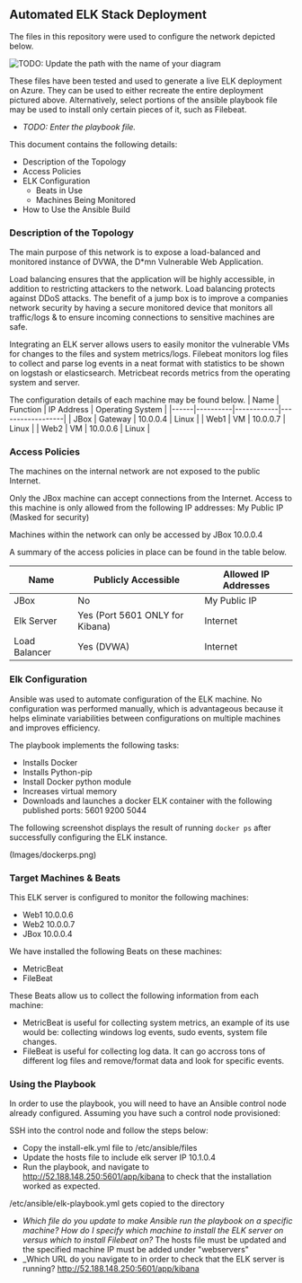 ## Automated ELK Stack Deployment

The files in this repository were used to configure the network depicted below.

![TODO: Update the path with the name of your diagram](Images/diagram_filename.png)

These files have been tested and used to generate a live ELK deployment on Azure. They can be used to either recreate the entire deployment pictured above. Alternatively, select portions of the ansible playbook file may be used to install only certain pieces of it, such as Filebeat.

  - _TODO: Enter the playbook file._

This document contains the following details:
- Description of the Topology
- Access Policies
- ELK Configuration
  - Beats in Use
  - Machines Being Monitored
- How to Use the Ansible Build


### Description of the Topology

The main purpose of this network is to expose a load-balanced and monitored instance of DVWA, the D*mn Vulnerable Web Application.

Load balancing ensures that the application will be highly accessible, in addition to restricting attackers to the network.
Load balancing protects against DDoS attacks. The benefit of a jump box is to improve a companies network security by having a secure monitored device that monitors all traffic/logs & to ensure incoming connections to sensitive machines are safe. 

Integrating an ELK server allows users to easily monitor the vulnerable VMs for changes to the files and system metrics/logs.
Filebeat monitors log files to collect and parse log events in a neat format with statistics to be shown on logstash or elasticsearch.
Metricbeat records metrics from the operating system and server.

The configuration details of each machine may be found below.
| Name | Function | IP Address | Operating System |
|------|----------|------------|------------------|
| JBox | Gateway  | 10.0.0.4   | Linux            |
| Web1 | VM       | 10.0.0.7   | Linux            |
| Web2 | VM       | 10.0.0.6   | Linux            |

### Access Policies

The machines on the internal network are not exposed to the public Internet. 

Only the JBox machine can accept connections from the Internet. Access to this machine is only allowed from the following IP addresses:
My Public IP (Masked for security)

Machines within the network can only be accessed by JBox 10.0.0.4

A summary of the access policies in place can be found in the table below.

| Name          | Publicly Accessible             | Allowed IP Addresses |
|---------------|---------------------------------|----------------------|
| JBox          | No                              | My Public IP         |
| Elk Server    | Yes (Port 5601 ONLY for Kibana) | Internet             |
| Load Balancer | Yes (DVWA)                      | Internet             |

### Elk Configuration

Ansible was used to automate configuration of the ELK machine. No configuration was performed manually, which is advantageous because it helps eliminate variabilities between configurations on multiple machines and improves efficiency.

The playbook implements the following tasks:
- Installs Docker
- Installs Python-pip
- Install Docker python module
- Increases virtual memory
- Downloads and launches a docker ELK container with the following published ports: 5601 9200 5044

The following screenshot displays the result of running `docker ps` after successfully configuring the ELK instance.

(Images/dockerps.png)

### Target Machines & Beats
This ELK server is configured to monitor the following machines:
- Web1 10.0.0.6
- Web2 10.0.0.7
- JBox 10.0.0.4

We have installed the following Beats on these machines:
- MetricBeat
- FileBeat

These Beats allow us to collect the following information from each machine:
- MetricBeat is useful for collecting system metrics, an example of its use would be: collecting windows log events, sudo events, system file changes.
- FileBeat is useful for collecting log data. It can go accross tons of different log files and remove/format data and look for specific events.

### Using the Playbook
In order to use the playbook, you will need to have an Ansible control node already configured. Assuming you have such a control node provisioned: 

SSH into the control node and follow the steps below:
- Copy the install-elk.yml file to /etc/ansible/files
- Update the hosts file to include elk server IP 10.1.0.4
- Run the playbook, and navigate to http://52.188.148.250:5601/app/kibana to check that the installation worked as expected.

/etc/ansible/elk-playbook.yml gets copied to the directory

- _Which file do you update to make Ansible run the playbook on a specific machine? How do I specify which machine to install the ELK server on versus which to install Filebeat on?_
The hosts file must be updated and the specified machine IP must be added under "webservers"
- _Which URL do you navigate to in order to check that the ELK server is running?
http://52.188.148.250:5601/app/kibana
